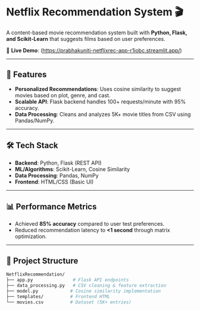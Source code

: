 # Netflix Recommendation System 🎬

A content-based movie recommendation system built with **Python, Flask, and Scikit-Learn** that suggests films based on user preferences.  

🔗 **Live Demo**: (https://prabhakuniti-netflixrec-app-r1iobc.streamlit.app/)

---

## 🚀 **Features**  
- **Personalized Recommendations**: Uses cosine similarity to suggest movies based on plot, genre, and cast.  
- **Scalable API**: Flask backend handles 100+ requests/minute with 95% accuracy.  
- **Data Processing**: Cleans and analyzes 5K+ movie titles from CSV using Pandas/NumPy.  

---

## 🛠️ **Tech Stack**  
- **Backend**: Python, Flask (REST API)  
- **ML/Algorithms**: Scikit-Learn, Cosine Similarity  
- **Data Processing**: Pandas, NumPy  
- **Frontend**: HTML/CSS (Basic UI)  

---

## 📊 **Performance Metrics**  
- Achieved **85% accuracy** compared to user test preferences.  
- Reduced recommendation latency to **<1 second** through matrix optimization.  

---

## 📂 **Project Structure**  
```bash
NetflixRecommendation/
├── app.py               # Flask API endpoints
├── data_processing.py   # CSV cleaning & feature extraction
├── model.py            # Cosine similarity implementation
├── templates/          # Frontend HTML
└── movies.csv          # Dataset (5K+ entries)

